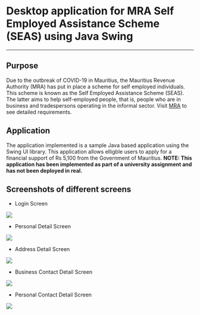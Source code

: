 # Desktop application for MRA Self Employed Assistance Scheme (SEAS) using Java Swing

---

## Purpose

Due to the outbreak of COVID-19 in Mauritius, the Mauritius Revenue Authority (MRA) has put in place a scheme for self employed individuals. This scheme is known as the Self Employed Assistance Scheme (SEAS). The latter aims to help self-employed people, that is, people who are in business and tradespersons operating in the informal sector. Visit [MRA](https://eservices.mra.mu/eservicesseashome/index1.jsp?fbclid=IwAR1O39J8xbAeXfyHygP-OhYG5AfdXdlu2NR6l5yKfpBVmkoyNGDgT8aFF5o) to see detailed requirements.

## Application

The application implemented is a sample Java based application using the Swing UI library. This application allows elligble users to apply for a financial support of Rs 5,100 from the Government of Mauritius. **NOTE: This application has been implemented as part of a university assignment and has not been deployed in real.**

## Screenshots of different screens

* Login Screen

![](https://i.imgur.com/LrKPMOm.png)

* Personal Detail Screen

![](https://i.imgur.com/rJmr2Er.png)

* Address Detail Screen

![](https://i.imgur.com/Tdjb06M.png)

* Business Contact Detail Screen

![](https://i.imgur.com/h4Ixl4B.png)

* Personal Contact Detail Screen

![](https://i.imgur.com/Fz4QTJz.png)
